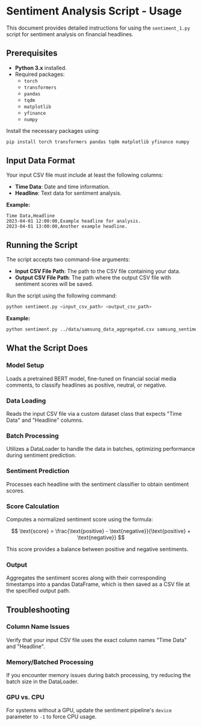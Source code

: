 # Sentiment Analysis Script - Usage

This document provides detailed instructions for using the `sentiment_1.py` script for sentiment analysis on financial headlines.

## Prerequisites

- **Python 3.x** installed.
- Required packages:
  - `torch`
  - `transformers`
  - `pandas`
  - `tqdm`
  - `matplotlib`
  - `yfinance`
  - `numpy`

Install the necessary packages using:

```bash
pip install torch transformers pandas tqdm matplotlib yfinance numpy
```

## Input Data Format

Your input CSV file must include at least the following columns:

- **Time Data**: Date and time information.
- **Headline**: Text data for sentiment analysis.

**Example:**

```csv
Time Data,Headline
2023-04-01 12:00:00,Example headline for analysis.
2023-04-01 13:00:00,Another example headline.
```

## Running the Script

The script accepts two command-line arguments:

- **Input CSV File Path**: The path to the CSV file containing your data.
- **Output CSV File Path**: The path where the output CSV file with sentiment scores will be saved.

Run the script using the following command:

```bash
python sentiment.py <input_csv_path> <output_csv_path>
```

**Example:**

```bash
python sentiment.py ../data/samsung_data_aggregated.csv samsung_sentiment_scores.csv
```

## What the Script Does

### Model Setup
Loads a pretrained BERT model, fine-tuned on financial social media comments, to classify headlines as positive, neutral, or negative.

### Data Loading
Reads the input CSV file via a custom dataset class that expects "Time Data" and "Headline" columns.

### Batch Processing
Utilizes a DataLoader to handle the data in batches, optimizing performance during sentiment prediction.

### Sentiment Prediction
Processes each headline with the sentiment classifier to obtain sentiment scores.

### Score Calculation
Computes a normalized sentiment score using the formula:

$$
\text{score} = \frac{\text{positive} - \text{negative}}{\text{positive} + \text{negative}}
$$

This score provides a balance between positive and negative sentiments.

### Output
Aggregates the sentiment scores along with their corresponding timestamps into a pandas DataFrame, which is then saved as a CSV file at the specified output path.

## Troubleshooting

### Column Name Issues
Verify that your input CSV file uses the exact column names "Time Data" and "Headline".

### Memory/Batched Processing
If you encounter memory issues during batch processing, try reducing the batch size in the DataLoader.

### GPU vs. CPU
For systems without a GPU, update the sentiment pipeline's `device` parameter to `-1` to force CPU usage.
